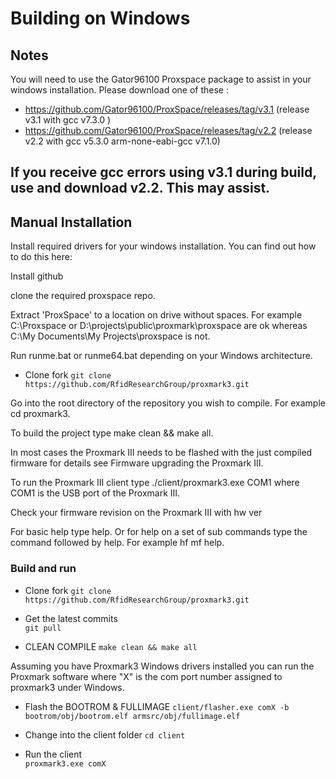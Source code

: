 # Building on Windows

## Notes
You will need to use the Gator96100 Proxspace package to assist in your windows installation.
Please download one of these :
- https://github.com/Gator96100/ProxSpace/releases/tag/v3.1   (release v3.1 with gcc v7.3.0 )
- https://github.com/Gator96100/ProxSpace/releases/tag/v2.2   (release v2.2 with gcc v5.3.0 arm-none-eabi-gcc v7.1.0)

If you receive gcc errors using v3.1 during build, use and download v2.2. This may assist. 
---
## Manual Installation
Install required drivers for your windows installation.
You can find out how to do this here: 

Install github

clone the required proxspace repo. 

Extract 'ProxSpace' to a location on drive without spaces. 
For example C:\Proxspace or D:\projects\public\proxmark\proxspace are ok whereas C:\My Documents\My Projects\proxspace is not.

Run runme.bat or runme64.bat depending on your Windows architecture.


- Clone fork
`git clone https://github.com/RfidResearchGroup/proxmark3.git`

Go into the root directory of the repository you wish to compile. For example cd proxmark3.

To build the project type make clean && make all.

In most cases the Proxmark III needs to be flashed with the just compiled firmware for details see Firmware upgrading the Proxmark III.

To run the Proxmark III client type ./client/proxmark3.exe COM1 where COM1 is the USB port of the Proxmark III.

Check your firmware revision on the Proxmark III with hw ver

For basic help type help. Or for help on a set of sub commands type the command followed by help. For example hf mf help.

### Build and run

- Clone fork
`git clone https://github.com/RfidResearchGroup/proxmark3.git`

- Get the latest commits	
`git pull`

- CLEAN COMPILE
`make clean && make all`

Assuming you have Proxmark3 Windows drivers installed you can run the Proxmark software where "X" is the com port number assigned to proxmark3 under Windows. 
	
- Flash the BOOTROM & FULLIMAGE
`client/flasher.exe comX -b bootrom/obj/bootrom.elf armsrc/obj/fullimage.elf`
	
- Change into the client folder
`cd client`
	
- Run the client	
`proxmark3.exe comX`

